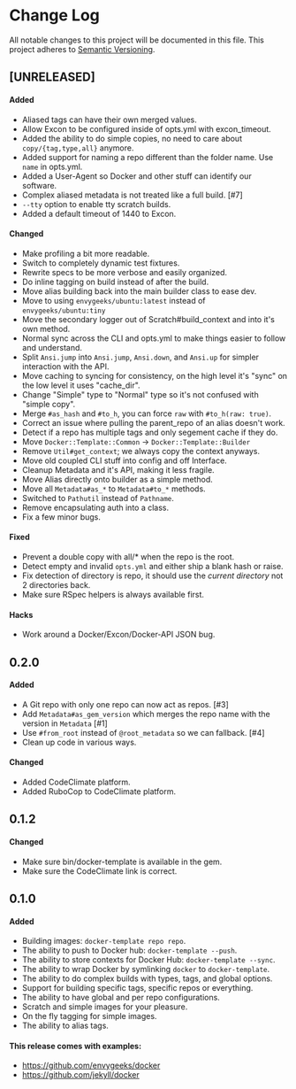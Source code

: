 # Change Log

All notable changes to this project will be documented in this file. This
project adheres to [Semantic Versioning](http://semver.org/).

## [UNRELEASED]
#### Added
- Aliased tags can have their own merged values.
- Allow Excon to be configured inside of opts.yml with excon_timeout.
- Added the ability to do simple copies, no need to care about `copy/{tag,type,all}` anymore.
- Added support for naming a repo different than the folder name.  Use `name` in opts.yml.
- Added a User-Agent so Docker and other stuff can identify our software.
- Complex aliased metadata is not treated like a full build. [#7]
- `--tty` option to enable tty scratch builds.
- Added a default timeout of 1440 to Excon.

#### Changed
- Make profiling a bit more readable.
- Switch to completely dynamic test fixtures.
- Rewrite specs to be more verbose and easily organized.
- Do inline tagging on build instead of after the build.
- Move alias building back into the main builder class to ease dev.
- Move to using `envygeeks/ubuntu:latest` instead of `envygeeks/ubuntu:tiny`
- Move the secondary logger out of Scratch#build_context and into it's own method.
- Normal sync across the CLI and opts.yml to make things easier to follow and understand.
- Split `Ansi.jump` into `Ansi.jump`, `Ansi.down`, and `Ansi.up` for simpler interaction with the API.
- Move caching to syncing for consistency, on the high level it's "sync" on the low level it uses "cache_dir".
- Change "Simple" type to "Normal" type so it's not confused with "simple copy".
- Merge `#as_hash` and `#to_h`, you can force `raw` with `#to_h(raw: true)`.
- Correct an issue where pulling the parent_repo of an alias doesn't work.
- Detect if a repo has multiple tags and only segement cache if they do.
- Move `Docker::Template::Common` -> `Docker::Template::Builder`
- Remove `Util#get_context`; we always copy the context anyways.
- Move old coupled CLI stuff into config and off Interface.
- Cleanup Metadata and it's API, making it less fragile.
- Move Alias directly onto builder as a simple method.
- Move all `Metadata#as_*` to `Metadata#to_*` methods.
- Switched to `Pathutil` instead of `Pathname`.
- Remove encapsulating auth into a class.
- Fix a few minor bugs.

#### Fixed
- Prevent a double copy with all/* when the repo is the root.
- Detect empty and invalid `opts.yml` and either ship a blank hash or raise.
- Fix detection of directory is repo, it should use the *current directory* not 2 directories back.
- Make sure RSpec helpers is always available first.

#### Hacks
- Work around a Docker/Excon/Docker-API JSON bug.

## 0.2.0
#### Added
- A Git repo with only one repo can now act as repos. [#3]
- Add `Metadata#as_gem_version` which merges the repo name with the version in `Metadata` [#1]
- Use `#from_root` instead of `@root_metadata` so we can fallback. [#4]
- Clean up code in various ways.

#### Changed
- Added CodeClimate platform.
- Added RuboCop to CodeClimate platform.

## 0.1.2
#### Changed
- Make sure bin/docker-template is available in the gem.
- Make sure the CodeClimate link is correct.

## 0.1.0
#### Added
- Building images: `docker-template repo repo`.
- The ability to push to Docker hub: `docker-template --push`.
- The ability to store contexts for Docker Hub: `docker-template --sync`.
- The ability to wrap Docker by symlinking `docker` to `docker-template`.
- The ability to do complex builds with types, tags, and global options.
- Support for building specific tags, specific repos or everything.
- The ability to have global and per repo configurations.
- Scratch and simple images for your pleasure.
- On the fly tagging for simple images.
- The ability to alias tags.

#### This release comes with examples:
- https://github.com/envygeeks/docker
- https://github.com/jekyll/docker
